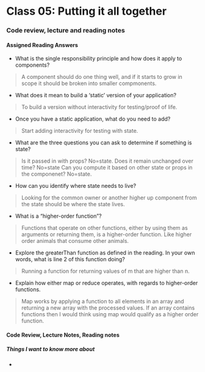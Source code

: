 # Class 05: Putting it all together

### Code review, lecture and reading notes


#### Assigned Reading Answers

- What is the single responsibility principle and how does it apply to components?

> A component should do one thing well, and if it starts to grow in scope it should be broken into smaller compmonents.

- What does it mean to build a ‘static’ version of your application?

> To build a version without interactivity for testing/proof of life.

- Once you have a static application, what do you need to add?

> Start adding interactivity for testing with state.

- What are the three questions you can ask to determine if something is state?

> Is it passed in with props? No=state.
> Does it remain unchanged over time? No=state
> Can you compute it based on other state or props in the componenet? No=state.

- How can you identify where state needs to live?

> Looking for the common owner or another higher up component from the state should be where the state lives.

- What is a “higher-order function”?

> Functions that operate on other functions, either by using them as arguments or returning them, is a higher-order function.  Like higher order animals that consume other animals.

- Explore the greaterThan function as defined in the reading. In your own words, what is line 2 of this function doing?

> Running a function for returning values of m that are higher than n.

- Explain how either map or reduce operates, with regards to higher-order functions.

> Map works by applying a function to all elements in an array and returning a new array with the processed values.  If an array contains functions then I would think using map would qualify as a higher order function.

#### Code Review, Lecture Notes, Reading notes



##### Things I want to know more about

- 